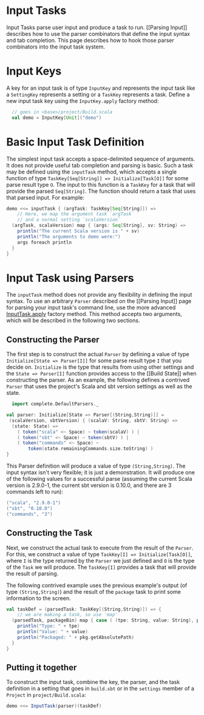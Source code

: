 [InputTask.apply]: http://harrah.github.com/xsbt/latest/api/sbt/InputTask$.html

# Input Tasks

Input Tasks parse user input and produce a task to run.  [[Parsing Input]] describes how to use the parser combinators that define the input syntax and tab completion.  This page describes how to hook those parser combinators into the input task system.

# Input Keys

A key for an input task is of type `InputKey` and represents the input task like a `SettingKey` represents a setting or a `TaskKey` represents a task.  Define a new input task key using the `InputKey.apply` factory method:

```scala
  // goes in <base>/project/Build.scala
  val demo = InputKey[Unit]("demo")
```

# Basic Input Task Definition

The simplest input task accepts a space-delimited sequence of arguments.  It does not provide useful tab completion and parsing is basic.  Such a task may be defined using the `inputTask` method, which accepts a single function of type `TaskKey[Seq[String]] => Initialize[Task[O]]` for some parse result type `O`.  The input to this function is a `TaskKey` for a task that will provide the parsed `Seq[String]`.  The function should return a task that uses that parsed input.  For example:

```scala
demo <<= inputTask { (argTask: TaskKey[Seq[String]]) =>
    // Here, we map the argument task `argTask`
    // and a normal setting `scalaVersion`
  (argTask, scalaVersion) map { (args: Seq[String], sv: String) =>
    println("The current Scala version is " + sv)
    println("The arguments to demo were:")
    args foreach println
  }
}
```

# Input Task using Parsers

The `inputTask` method does not provide any flexibility in defining the input syntax.  To use an arbitrary `Parser` described on the [[Parsing Input]] page for parsing your input task's command line, use the more advanced [InputTask.apply] factory method.  This method accepts two arguments, which will be described in the following two sections.

## Constructing the Parser

The first step is to construct the actual `Parser` by defining a value of type `Initialize[State => Parser[I]]` for some parse result type `I` that you decide on.  `Initialize` is the type that results from using other settings and the `State => Parser[I]` function provides access to the [[Build State]] when constructing the parser.  As an example, the following defines a contrived `Parser` that uses the project's Scala and sbt version settings as well as the state.

```scala
  import complete.DefaultParsers._

val parser: Initialize[State => Parser[(String,String)]] =
 (scalaVersion, sbtVersion) { (scalaV: String, sbtV: String) =>
  (state: State) =>
    ( token("scala" <~ Space) ~ token(scalaV) ) |
    ( token("sbt" <~ Space) ~ token(sbtV) ) |
    ( token("commands" <~ Space) ~
        token(state.remainingCommands.size.toString) )
}
```

This Parser definition will produce a value of type `(String,String)`.
The input syntax isn't very flexible; it is just a demonstration.
It will produce one of the following values for a successful parse (assuming the current Scala version is 2.9.0-1, the current sbt version is 0.10.0, and there are 3 commands left to run):

```scala
("scala", "2.9.0-1")
("sbt", "0.10.0")
("commands", "3")
```

## Constructing the Task

Next, we construct the actual task to execute from the result of the `Parser`.  For this, we construct a value of type `TaskKey[I] => Initialize[Task[O]]`, where `I` is the type returned by the `Parser` we just defined and `O` is the type of the `Task` we will produce.  The `TaskKey[I]` provides a task that will provide the result of parsing.

The following contrived example uses the previous example's output (of type `(String,String)`) and the result of the `package` task to print some information to the screen.

```scala
val taskDef = (parsedTask: TaskKey[(String,String)]) => {
    // we are making a task, so use 'map'
  (parsedTask, packageBin) map { case ( (tpe: String, value: String), pkg: File) =>
    println("Type: " + tpe)
    println("Value: " + value)
    println("Packaged: " + pkg.getAbsolutePath)
  }
}
```

## Putting it together

To construct the input task, combine the key, the parser, and the task definition in a setting that goes in `build.sbt` or in the `settings` member of a `Project` in `project/Build.scala`:

```scala
demo <<= InputTask(parser)(taskDef)
```